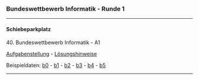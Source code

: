 ### Bundeswettbewerb Informatik - Runde 1
---


#### Schiebeparkplatz

40\. Bundeswettbewerb Informatik - A1

[Aufgabenstellung](./schiebeparkplatz/schiebeparkplatz.png) -
[Lösungshinweise](./schiebeparkplatz/schiebeparkplatz.pdf)

Beispieldaten: 
[b0](schiebeparkplatz/beispieldaten/parkplatz0.txt) -
[b1](schiebeparkplatz/beispieldaten/parkplatz1.txt) - 
[b2](schiebeparkplatz/beispieldaten/parkplatz2.txt) - 
[b3](schiebeparkplatz/beispieldaten/parkplatz3.txt) - 
[b4](schiebeparkplatz/beispieldaten/parkplatz4.txt) - 
[b5](schiebeparkplatz/beispieldaten/parkplatz5.txt) 

<!-- [Video](https://youtu.be/MUOExC8rFwA) -->

----
